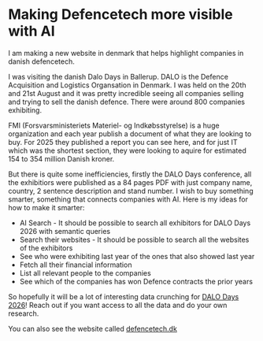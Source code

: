 # Making Defencetech more visible with AI

I am making a new website in denmark that helps highlight companies in danish defencetech. 

I was visiting the danish Dalo Days in Ballerup. DALO is the Defence Acquisition and Logistics Organsation in Denmark. I was held on the 20th and 21st August and it was pretty incredible seeing all companies selling and trying to sell the danish defence. There were around 800 companies exhibiting.

FMI (Forsvarsministeriets Materiel- og Indkøbsstyrelse) is a huge organization and each year publish a document of what they are looking to buy. For 2025 they published a report you can see here, and for just IT which was the shortest section, they were looking to aquire for estimated 154 to 354 million Danish kroner.

But there is quite some inefficiencies, firstly the DALO Days conference, all the exhibitiors were published as a 84 pages PDF with just company name, country, 2 sentence description and stand number. 
I wish to buy something smarter, something that connects companies with AI. Here is my ideas for how to make it smarter:

- AI Search - It should be possible to search all exhibitors for DALO Days 2026 with semantic queries 
- Search their websites - It should be possible to search all the websites of the exhibitors 
- See who were exhibiting last year of the ones that also showed last year
- Fetch all their financial information
- List all relevant people to the companies
- See which of the companies has won Defence contracts the prior years

So hopefully it will be a lot of interesting data crunching for [DALO Days 2026](https://defencetech.dk/events/dalo-days-2026)! Reach out if you want access to all the data and do your own research.

You can also see the website called [defencetech.dk](https://defencetech.dk/)